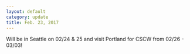 ```yaml
---
layout: default
category: update
title: Feb. 23, 2017 
---
```

Will be in Seattle on 02/24 & 25 and visit Portland for CSCW from 02/26 - 03/03! 
